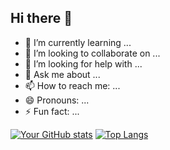## Hi there 👋




- 🌱 I’m currently learning ...
- 👯 I’m looking to collaborate on ...
- 🤔 I’m looking for help with ...
- 💬 Ask me about ...
- 📫 How to reach me: ...
- 😄 Pronouns: ...
- ⚡ Fun fact: ...

[![Your GitHub stats](https://github-readme-stats.vercel.app/api?username=kyriezhi&show_icons=true&theme=radical)](https://github.com/kyriezhi)
[![Top Langs](https://github-readme-stats.vercel.app/api/top-langs/?username=kyriezhi)](https://github.com/anuraghazra/github-readme-stats)
